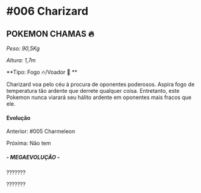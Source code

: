 # #006 Charizard

## POKEMON CHAMAS :fire:

_Peso: 90,5Kg_

_Altura: 1,7m_

**Tipo: Fogo :fire:/Voador :dash: **

Charizard voa pelo céu à procura de oponentes poderosos. Aspira fogo de temperatura tão ardente que derrete qualquer coisa. Entretanto, este Pokemon nunca viarará seu hálito ardente em oponentes mais fracos que ele.

#### Evolução

Anterior: #005  Charmeleon

Próxima: Não tem

##### - MEGAEVOLUÇÃO -

???????

???????